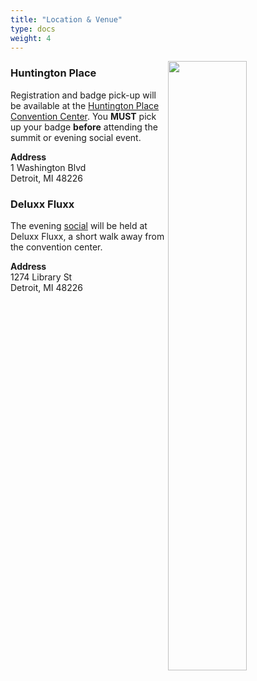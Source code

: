 ```yaml
---
title: "Location & Venue"
type: docs
weight: 4
---
```


<img align="right" src="/events/2022/kcsna/venue-map.png" width="50%">

### Huntington Place

Registration and badge pick-up will be available at the
<a href="https://www.huntingtonplacedetroit.com/" rel="noopener noreferrer" target="_blank">Huntington Place Convention Center</a>.
You **MUST** pick up your badge **before** attending the summit or evening social event.


**Address**<br>
1 Washington Blvd<br>
Detroit, MI 48226<br>


### Deluxx Fluxx

The evening [social] will be held at Deluxx Fluxx, a short walk away from the
convention center.

**Address**<br>
1274 Library St<br>
Detroit, MI 48226<br>

[social]: /events/2022/kcsna/social/